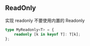 ## ReadOnly

实现 readonly 不要使用内置的 Readonly<T>

```ts
type MyReadonly<T> = {
	readonly [k in keyof T]: T[k];
};
```
